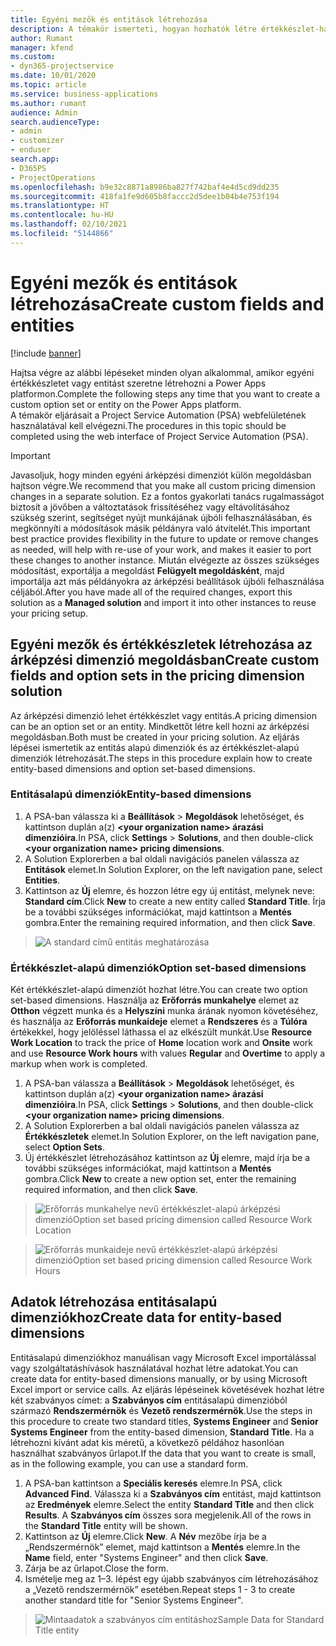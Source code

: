 ```yaml
---
title: Egyéni mezők és entitások létrehozása
description: A témakör ismerteti, hogyan hozhatók létre értékkészlet-halmazok és entitások saját megoldásban a Power Apps platformon.
author: Rumant
manager: kfend
ms.custom:
- dyn365-projectservice
ms.date: 10/01/2020
ms.topic: article
ms.service: business-applications
ms.author: rumant
audience: Admin
search.audienceType:
- admin
- customizer
- enduser
search.app:
- D365PS
- ProjectOperations
ms.openlocfilehash: b9e32c8871a8986ba827f742baf4e4d5cd9dd235
ms.sourcegitcommit: 418fa1fe9d605b8faccc2d5dee1b04b4e753f194
ms.translationtype: HT
ms.contentlocale: hu-HU
ms.lasthandoff: 02/10/2021
ms.locfileid: "5144866"
---
```

# <a name="create-custom-fields-and-entities"></a><span data-ttu-id="b8a75-103">Egyéni mezők és entitások létrehozása</span><span class="sxs-lookup"><span data-stu-id="b8a75-103">Create custom fields and entities</span></span> 

[!include [banner](../includes/psa-now-project-operations.md)]

<span data-ttu-id="b8a75-104">Hajtsa végre az alábbi lépéseket minden olyan alkalommal, amikor egyéni értékkészletet vagy entitást szeretne létrehozni a Power Apps platformon.</span><span class="sxs-lookup"><span data-stu-id="b8a75-104">Complete the following steps any time that you want to create a custom option set or entity on the Power Apps platform.</span></span>  
<span data-ttu-id="b8a75-105">A témakör eljárásait a Project Service Automation (PSA) webfelületének használatával kell elvégezni.</span><span class="sxs-lookup"><span data-stu-id="b8a75-105">The procedures in this topic should be completed using the web interface of Project Service Automation (PSA).</span></span>

> [!IMPORTANT]
> <span data-ttu-id="b8a75-106">Javasoljuk, hogy minden egyéni árképzési dimenziót külön megoldásban hajtson végre.</span><span class="sxs-lookup"><span data-stu-id="b8a75-106">We recommend that you make all custom pricing dimension changes in a separate solution.</span></span> <span data-ttu-id="b8a75-107">Ez a fontos gyakorlati tanács rugalmasságot biztosít a jövőben a változtatások frissítéséhez vagy eltávolításához szükség szerint, segítséget nyújt munkájának újbóli felhasználásában, és megkönnyíti a módosítások másik példányra való átvitelét.</span><span class="sxs-lookup"><span data-stu-id="b8a75-107">This important best practice provides flexibility in the future to update or remove changes as needed, will help with re-use of your work, and makes it easier to port these changes to another instance.</span></span> <span data-ttu-id="b8a75-108">Miután elvégezte az összes szükséges módosítást, exportálja a megoldást **Felügyelt megoldásként**, majd importálja azt más példányokra az árképzési beállítások újbóli felhasználása céljából.</span><span class="sxs-lookup"><span data-stu-id="b8a75-108">After you have made all of the required changes, export this solution as a **Managed solution** and import it into other instances to reuse your pricing setup.</span></span>

  
## <a name="create-custom-fields-and-option-sets-in-the-pricing-dimension-solution"></a><span data-ttu-id="b8a75-109">Egyéni mezők és értékkészletek létrehozása az árképzési dimenzió megoldásban</span><span class="sxs-lookup"><span data-stu-id="b8a75-109">Create custom fields and option sets in the pricing dimension solution</span></span>

<span data-ttu-id="b8a75-110">Az árképzési dimenzió lehet értékkészlet vagy entitás.</span><span class="sxs-lookup"><span data-stu-id="b8a75-110">A pricing dimension can be an option set or an entity.</span></span> <span data-ttu-id="b8a75-111">Mindkettőt létre kell hozni az árképzési megoldásban.</span><span class="sxs-lookup"><span data-stu-id="b8a75-111">Both must be created in your pricing solution.</span></span> <span data-ttu-id="b8a75-112">Az eljárás lépései ismertetik az entitás alapú dimenziók és az értékkészlet-alapú dimenziók létrehozását.</span><span class="sxs-lookup"><span data-stu-id="b8a75-112">The steps in this procedure explain how to create entity-based dimensions and option set-based dimensions.</span></span>

### <a name="entity-based-dimensions"></a><span data-ttu-id="b8a75-113">Entitásalapú dimenziók</span><span class="sxs-lookup"><span data-stu-id="b8a75-113">Entity-based dimensions</span></span>

1. <span data-ttu-id="b8a75-114">A PSA-ban válassza ki a **Beállítások** > **Megoldások** lehetőséget, és kattintson duplán a(z) **\<your organization name> árazási dimenzióira**.</span><span class="sxs-lookup"><span data-stu-id="b8a75-114">In PSA, click **Settings** > **Solutions**, and then double-click **\<your organization name> pricing dimensions**.</span></span>
2. <span data-ttu-id="b8a75-115">A Solution Explorerben a bal oldali navigációs panelen válassza az **Entitások** elemet.</span><span class="sxs-lookup"><span data-stu-id="b8a75-115">In Solution Explorer, on the left navigation pane, select **Entities**.</span></span>
3. <span data-ttu-id="b8a75-116">Kattintson az **Új** elemre, és hozzon létre egy új entitást, melynek neve: **Standard cím**.</span><span class="sxs-lookup"><span data-stu-id="b8a75-116">Click **New** to create a new entity called **Standard Title**.</span></span> <span data-ttu-id="b8a75-117">Írja be a további szükséges információkat, majd kattintson a **Mentés** gombra.</span><span class="sxs-lookup"><span data-stu-id="b8a75-117">Enter the remaining required information, and then click **Save**.</span></span>

> ![A standard című entitás meghatározása](media/Standard-Title-entity-definition.png)


### <a name="option-set-based-dimensions"></a><span data-ttu-id="b8a75-119">Értékkészlet-alapú dimenziók</span><span class="sxs-lookup"><span data-stu-id="b8a75-119">Option set-based dimensions</span></span> 
<span data-ttu-id="b8a75-120">Két értékkészlet-alapú dimenziót hozhat létre.</span><span class="sxs-lookup"><span data-stu-id="b8a75-120">You can create two option set-based dimensions.</span></span> <span data-ttu-id="b8a75-121">Használja az **Erőforrás munkahelye** elemet az **Otthon** végzett munka és a **Helyszíni** munka árának nyomon követéséhez, és használja az **Erőforrás munkaideje** elemet a **Rendszeres** és a **Túlóra** értékekkel, hogy jelöléssel láthassa el az elkészült munkát.</span><span class="sxs-lookup"><span data-stu-id="b8a75-121">Use **Resource Work Location** to track the price of **Home** location work and **Onsite** work and use **Resource Work hours** with values **Regular** and **Overtime** to apply a markup when work is completed.</span></span>


1. <span data-ttu-id="b8a75-122">A PSA-ban válassza a **Beállítások** > **Megoldások** lehetőséget, és kattintson duplán a(z) **\<your organization name> árazási dimenzióira**.</span><span class="sxs-lookup"><span data-stu-id="b8a75-122">In PSA, click **Settings** > **Solutions**, and then double-click  **\<your organization name> pricing dimensions**.</span></span> 
2. <span data-ttu-id="b8a75-123">A Solution Explorerben a bal oldali navigációs panelen válassza az **Értékkészletek** elemet.</span><span class="sxs-lookup"><span data-stu-id="b8a75-123">In Solution Explorer, on the left navigation pane, select  **Option Sets**.</span></span> 
3. <span data-ttu-id="b8a75-124">Új értékkészlet létrehozásához kattintson az **Új** elemre, majd írja be a további szükséges információkat, majd kattintson a **Mentés** gombra.</span><span class="sxs-lookup"><span data-stu-id="b8a75-124">Click **New** to create a new option set, enter the remaining required information, and then click **Save**.</span></span>

> ![<span data-ttu-id="b8a75-125">Erőforrás munkahelye nevű értékkészlet-alapú árképzési dimenzió</span><span class="sxs-lookup"><span data-stu-id="b8a75-125">Option set based pricing dimension called Resource Work Location</span></span> ](media/Option-set-PD-called-Resource-Work-Location.png)

> ![<span data-ttu-id="b8a75-126">Erőforrás munkaideje nevű értékkészlet-alapú árképzési dimenzió</span><span class="sxs-lookup"><span data-stu-id="b8a75-126">Option set based pricing dimension called Resource Work Hours</span></span> ](media/Option-set-PD-called-Resource-Work-Hours.PNG)


## <a name="create-data-for-entity-based-dimensions"></a><span data-ttu-id="b8a75-127">Adatok létrehozása entitásalapú dimenziókhoz</span><span class="sxs-lookup"><span data-stu-id="b8a75-127">Create data for entity-based dimensions</span></span>

<span data-ttu-id="b8a75-128">Entitásalapú dimenziókhoz manuálisan vagy Microsoft Excel importálással vagy szolgáltatáshívások használatával hozhat létre adatokat.</span><span class="sxs-lookup"><span data-stu-id="b8a75-128">You can create data for entity-based dimensions manually, or by using Microsoft Excel import or service calls.</span></span> <span data-ttu-id="b8a75-129">Az eljárás lépéseinek követésévek hozhat létre két szabványos címet: a **Szabványos cím** entitásalapú dimenzióból származó **Rendszermérnök** és **Vezető rendszermérnök**.</span><span class="sxs-lookup"><span data-stu-id="b8a75-129">Use the steps in this procedure to create two standard titles, **Systems Engineer** and **Senior Systems Engineer** from the entity-based dimension, **Standard Title**.</span></span> <span data-ttu-id="b8a75-130">Ha a létrehozni kívánt adat kis méretű, a következő példához hasonlóan használhat szabványos űrlapot.</span><span class="sxs-lookup"><span data-stu-id="b8a75-130">If the data that you want to create is small, as in the following example, you can use a standard form.</span></span>

1. <span data-ttu-id="b8a75-131">A PSA-ban kattintson a **Speciális keresés** elemre.</span><span class="sxs-lookup"><span data-stu-id="b8a75-131">In PSA, click **Advanced Find**.</span></span> <span data-ttu-id="b8a75-132">Válassza ki a **Szabványos cím** entitást, majd kattintson az **Eredmények** elemre.</span><span class="sxs-lookup"><span data-stu-id="b8a75-132">Select the entity **Standard Title** and then click **Results**.</span></span> <span data-ttu-id="b8a75-133">A **Szabványos cím** összes sora megjelenik.</span><span class="sxs-lookup"><span data-stu-id="b8a75-133">All of the rows in the **Standard Title** entity will be shown.</span></span>
2. <span data-ttu-id="b8a75-134">Kattintson az **Új** elemre.</span><span class="sxs-lookup"><span data-stu-id="b8a75-134">Click **New**.</span></span> <span data-ttu-id="b8a75-135">A **Név** mezőbe írja be a „Rendszermérnök” elemet, majd kattintson a **Mentés** elemre.</span><span class="sxs-lookup"><span data-stu-id="b8a75-135">In the **Name** field, enter "Systems Engineer" and then click **Save**.</span></span>
3. <span data-ttu-id="b8a75-136">Zárja be az űrlapot.</span><span class="sxs-lookup"><span data-stu-id="b8a75-136">Close the form.</span></span> 
4. <span data-ttu-id="b8a75-137">Ismételje meg az 1–3. lépést egy újabb szabványos cím létrehozásához a „Vezető rendszermérnök” esetében.</span><span class="sxs-lookup"><span data-stu-id="b8a75-137">Repeat steps 1 - 3 to create another standard title for "Senior Systems Engineer".</span></span>

> ![<span data-ttu-id="b8a75-138">Mintaadatok a szabványos cím entitáshoz</span><span class="sxs-lookup"><span data-stu-id="b8a75-138">Sample Data for Standard Title entity</span></span> ](media/ST-data.png)



